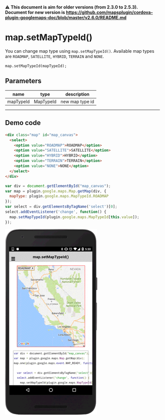:warning: **This document is aim for older versions (from 2.3.0 to 2.5.3).
Document for new version is https://github.com/mapsplugin/cordova-plugin-googlemaps-doc/blob/master/v2.6.0/README.md**

# map.setMapTypeId()

You can change map type using `map.setMapTypeId()`.
Available map types are `ROADMAP`, `SATELLITE`, `HYBRID`, `TERRAIN` and `NONE`.

```
map.setMapTypeId(mapTypeId);
```

## Parameters

name           | type       | description
---------------|------------|---------------------------------------
mapTypeId      | MapTypeId  | new map type id
---------------------------------------------------------------------

## Demo code

```html
<div class="map" id="map_canvas">
  <select>
    <option value="ROADMAP">ROADMAP</option>
    <option value="SATELLITE">SATELLITE</option>
    <option value="HYBRID">HYBRID</option>
    <option value="TERRAIN">TERRAIN</option>
    <option value="NONE">NONE</option>
  </select>
</div>
```

```js
var div = document.getElementById("map_canvas");
var map = plugin.google.maps.Map.getMap(div, {
  mapType: plugin.google.maps.MapTypeId.ROADMAP
});
var select = div.getElementsByTagName('select')[0];
select.addEventListener('change', function() {
  map.setMapTypeId(plugin.google.maps.MapTypeId[this.value]);
});

```

![](image.gif)
